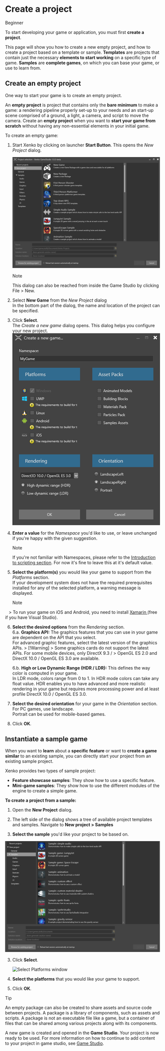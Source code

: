 # Create a project

<span class="label label-doc-level">Beginner</span>

To start developing your game or application, you must first **create a project**.

This page will show you how to create a new empty project, and how to create a project based on a template or sample. 
**Templates** are projects that contain just the necessary **elements to start working** on a specific type of game. 
**Samples** are **complete games**, on which you can base your game, or use to learn from.

## Create an empty project

One way to start your game is to create an empty project. 

An **empty project** is project that contains only the **bare minimum** to make a game: 
a rendering pipeline properly set-up to your needs and an start-up scene comprised 
of a ground, a light, a camera, and script to move the camera.
Create an **empty project** when you want to **start your game from scratch** without having any non-essential elements in your initial game.

To create an empty game:

1. Start Xenko by clicking on launcher **Start Button**. This opens the *New Project* dialog.  
    
    ![New Project dialog](media/create-project-new-open-project-window.png)
    > [!Note]
    > This dialog can also be reached from inside the Game Studio by clicking File > New.
    
2. Select **New Game** from the *New Project* dialog  
    In the bottom part of the dialog, the name and location of the project can be specified.

3. Click **Select**.  
    The *Create a new game* dialog opens. This dialog helps you configure your new project.
    ![Create a new game dialog](media/create-project-create-new-game.png)

4. **Enter a value** for the *Namespace* you'd like to use, or leave unchanged if you're happy with the given suggestion.  
    > [!Note]
    > If you're not familiar with Namespaces, please refer to the [Introduction to scripting section](introduction-to-scripts.md). 
    > For now it's fine to leave this at it's default value.

5. **Select the platform(s)** you would like your game to support from the *Platforms* section.  
    If your development system does not have the required prerequisites installed for any of the selected platform, a warning message is displayed.
    > [!Note]
    >  To run your game on iOS and Android, you need to install <a href="https://www.xamarin.com/studio" target="_blank"> Xamarin </a> (free if you have Visual Studio).

6. **Select the desired options** from the *Rendering* section.  
    6.a. **Graphics API:** The graphics features that you can use in your game are dependent on the API that you select.  
        For advanced graphic features, select the latest version of the graphics APIs.
        > [!Warning]
        > Some graphics cards do not support the latest APIs. For some mobile devices, only DirectX 9.3 / 
        > OpenGL ES 2.0 and DirectX 10.0 / OpenGL ES 3.0 are available.

    6.b. **High or Low Dynamic Range (HDR / LDR):** This defines the way color is computed in your game.  
        In LDR mode, colors range from 0 to 1. In HDR mode colors can take any float value. 
        HDR enables you to have advanced and more realistic rendering in your game but requires 
        more processing power and at least profile DirectX 10.0 / OpenGL ES 3.0.

7. **Select the desired orientation** for your game in the *Orientation* section. For PC games, use landscape.  
    Portrait can be used for mobile-based games.

8. Click **OK**. 

## Instantiate a sample game

When you want to **learn** about a **specific feature** or want to **create a game similar** to an existing sample,
you can directly start your project from an existing sample project.

Xenko provides two types of sample project:

 * **Feature showcase samples**: They show how to use a specific feature.
 * **Mini-game samples**: They show how to use the different modules of the engine to create a simple game.
    
**To create a project from a sample:**

 1. Open the **New Project** dialog.
    
 2.	The left side of the dialog shows a tree of available project templates and samples. Navigate to **New project > Samples**
 
 2. **Select the sample** you'd like your project to be based on. 
    
   ![New Project window - samples](media/create-project-new-open-project-samples.png)

 3. Click **Select**.

    ![Select Platforms window](media/create-project-select-platform.png)
    	
 4. **Select the platforms** that you would like your game to support.

 5.	Click **OK**. 

 
> [!TIP] 
> An empty package can also be created to share assets and source code between projects. 
> A package is a library of components, such as assets and scripts. A package is not an executable 
> file like a game, but a container of files that can be shared among various projects along with its components.
 
A new game is created and opened in the **Game Studio**. Your project is now ready to be used. For more information on how to continue to add content to your project in game studio, see [Game Studio](game-studio.md).
